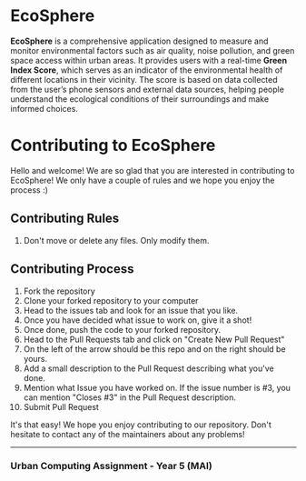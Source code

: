 # EcoSphere
**EcoSphere** is a comprehensive application designed to measure and monitor environmental factors such as air quality, noise pollution, and green space access within urban areas. It provides users with a real-time **Green Index Score**, which serves as an indicator of the environmental health of different locations in their vicinity. The score is based on data collected from the user’s phone sensors and external data sources, helping people understand the ecological conditions of their surroundings and make informed choices.

# Contributing to EcoSphere
Hello and welcome! We are so glad that you are interested in contributing to EcoSphere!
We only have a couple of rules and we hope you enjoy the process :)

## Contributing Rules
1. Don't move or delete any files. Only modify them.

## Contributing Process
1. Fork the repository
2. Clone your forked repository to your computer
3. Head to the issues tab and look for an issue that you like.
4. Once you have decided what issue to work on, give it a shot!
5. Once done, push the code to your forked repository.
6. Head to the Pull Requests tab and click on "Create New Pull Request"
7. On the left of the arrow should be this repo and on the right should be yours.
8. Add a small description to the Pull Request describing what you've done.
9. Mention what Issue you have worked on. If the issue number is #3, you can mention "Closes #3" in the Pull Request description.
10. Submit Pull Request

It's that easy! We hope you enjoy contributing to our repository. Don't hesitate to contact any of the maintainers about any problems!

---
### Urban Computing Assignment - Year 5 (MAI)
